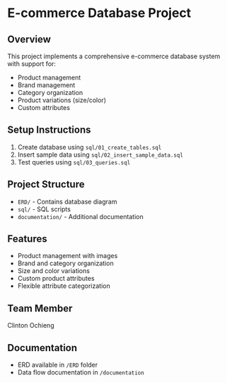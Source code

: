 # E-commerce Database Project

## Overview
This project implements a comprehensive e-commerce database system with support for:
- Product management
- Brand management
- Category organization
- Product variations (size/color)
- Custom attributes

## Setup Instructions
1. Create database using `sql/01_create_tables.sql`
2. Insert sample data using `sql/02_insert_sample_data.sql`
3. Test queries using `sql/03_queries.sql`

## Project Structure
- `ERD/` - Contains database diagram
- `sql/` - SQL scripts
- `documentation/` - Additional documentation

## Features
- Product management with images
- Brand and category organization
- Size and color variations
- Custom product attributes
- Flexible attribute categorization

## Team Member
Clinton Ochieng

## Documentation
- ERD available in `/ERD` folder
- Data flow documentation in `/documentation`
